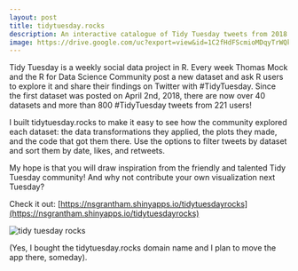 ```yaml
---
layout: post
title: tidytuesday.rocks
description: An interactive catalogue of Tidy Tuesday tweets from 2018
image: https://drive.google.com/uc?export=view&id=1C2fHdFScmioMDqyTrWQkVv75AwDIP1dD
---
```


Tidy Tuesday is a weekly social data project in R. Every week Thomas Mock and the R for Data Science Community post a new dataset and ask R users to explore it and share their findings on Twitter with #TidyTuesday. Since the first dataset was posted on April 2nd, 2018, there are now over 40 datasets and more than 800 #TidyTuesday tweets from 221 users!

I built tidytuesday.rocks to make it easy to see how the community explored each dataset: the data transformations they applied, the plots they made, and the code that got them there. Use the options to filter tweets by dataset and sort them by date, likes, and retweets. 

My hope is that you will draw inspiration from the friendly and talented Tidy Tuesday community! And why not contribute your own visualization next Tuesday?

Check it out: [https://nsgrantham.shinyapps.io/tidytuesdayrocks](https://nsgrantham.shinyapps.io/tidytuesdayrocks)

![tidy tuesday rocks](https://drive.google.com/uc?export=view&id=1pGAAt15EmTNscX-OLSBVXWWknGC5uSc2)

(Yes, I bought the tidytuesday.rocks domain name and I plan to move the app there, someday).
